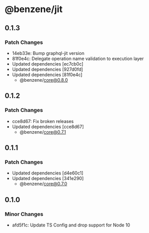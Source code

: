 # @benzene/jit

## 0.1.3

### Patch Changes

- 14eb33e: Bump graphql-jit version
- 81f0e4c: Delegate operation name validation to execution layer
- Updated dependencies [ec7cb0c]
- Updated dependencies [927d0fd]
- Updated dependencies [81f0e4c]
  - @benzene/core@0.8.0

## 0.1.2

### Patch Changes

- cce8d67: Fix broken releases
- Updated dependencies [cce8d67]
  - @benzene/core@0.7.1

## 0.1.1

### Patch Changes

- Updated dependencies [d4e60c1]
- Updated dependencies [341e290]
  - @benzene/core@0.7.0

## 0.1.0

### Minor Changes

- afd5f1c: Update TS Config and drop support for Node 10
